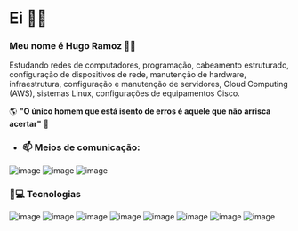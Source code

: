 # Ei 👋🏻

### Meu nome é Hugo Ramoz 🧑🏻

Estudando redes de computadores, programação, cabeamento estruturado, configuração de dispositivos de rede, manutenção de hardware, infraestrutura, configuração e manutenção de servidores, Cloud Computing (AWS), sistemas Linux, configurações de equipamentos Cisco.

🌎 **"O único homem que está isento de erros é aquele que não arrisca acertar"** 🧠

- ### 📫 Meios de comunicação: 

![image](https://user-images.githubusercontent.com/78046279/124645288-a371ab00-de69-11eb-9cfb-fe4037f93a86.png)
![image](https://user-images.githubusercontent.com/78046279/124645227-8e951780-de69-11eb-8ff0-405076601dfc.png)
![image](https://user-images.githubusercontent.com/78046279/124645436-cef49580-de69-11eb-8845-b63ba7b49ad8.png)


  
### 🚀💻 Tecnologias
  
 ![image](https://user-images.githubusercontent.com/78046279/124008175-85f89900-d9b2-11eb-84a0-af6596378c34.png)
![image](https://user-images.githubusercontent.com/78046279/126395578-828e97d3-05f4-4865-9647-3a4cb05c152f.png)
![image](https://user-images.githubusercontent.com/78046279/126395601-e59ee0ac-e33d-4cb7-86e6-147794a8dc0b.png)
![image](https://user-images.githubusercontent.com/78046279/126395744-c6eecdfe-7b47-423e-b8df-34d008816523.png)
![image](https://user-images.githubusercontent.com/78046279/126395766-47c98fa3-8ab9-4c73-b95e-cf9bd83234a4.png)
![image](https://user-images.githubusercontent.com/78046279/126395862-2cdeefb9-b4cd-4747-bafc-5f467c8eee46.png)
![image](https://user-images.githubusercontent.com/78046279/126396254-16fb3c0c-823d-45dd-9659-cc6f2d4c66ab.png)
![image](https://user-images.githubusercontent.com/78046279/126396294-188d94a7-5963-463e-8363-a3b6f87cdf70.png)





<!---
hramoz99/hramoz99 is a ✨ special ✨ repository because its `README.md` (this file) appears on your GitHub profile.
You can click the Preview link to take a look at your changes.
--->

